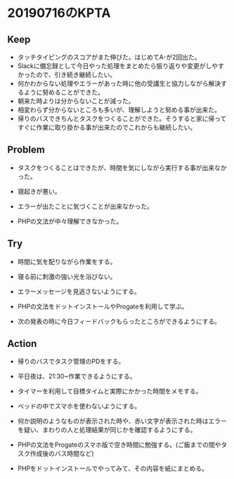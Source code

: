 # 20190716のKPTA


## Keep
* タッチタイピングのスコアがまた伸びた。はじめてA-が2回出た。
* Slackに備忘録として今日やった処理をまとめたら振り返りや変更がしやすかったので、引き続き継続したい。
* 何かわからない処理やエラーがあった時に他の受講生と協力しながら解決するように努めることができた。
* 朝来た時よりは分からないことが減った。
* 相変わらず分からないところも多いが、理解しようと努める事が出来た。
* 帰りのバスできちんとタスクをつくることができた。そうすると家に帰ってすぐに作業に取り掛かる事が出来たのでこれからも継続したい。


## Problem
* タスクをつくることはできたが、時間を気にしながら実行する事が出来なかった。

* 寝起きが悪い。

* エラーが出たことに気づくことが出来なかった。

* PHPの文法が中々理解できなかった。


## Try
* 時間に気を配りながら作業をする。

* 寝る前に刺激の強い光を浴びない。

* エラーメッセージを見逃さないようにする。

* PHPの文法をドットインストールやProgateを利用して学ぶ。


* 次の発表の時に今日フィードバックもらったところができるようにする。


## Action
* 帰りのバスでタスク管理のPDをする。
* 平日夜は、21:30~作業できるようにする。
* タイマーを利用して目標タイムと実際にかかった時間をメモする。

* ベッドの中でスマホを使わないようにする。

* 何か説明のようなものが表示された時や、赤い文字が表示された時はエラーを疑い、まわりの人と処理結果が同じかを確認するようにする。

* PHPの文法をProgateのスマホ版で空き時間に勉強する。(ご飯までの間やタスク作成後のバス時間など)
* PHPをドットインストールでやってみて、その内容を紙にまとめる。
